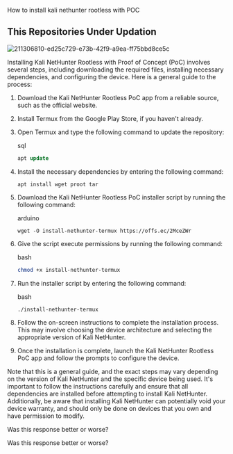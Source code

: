 How to install kali nethunter rootless with POC

<b><h2>This Repositories Under Updation</b></h2>


![211306810-ed25c729-e73b-42f9-a9ea-ff75bbd8ce5c](https://user-images.githubusercontent.com/120317751/235743861-757fda88-513a-4bf6-81db-52492489a002.png)



Installing Kali NetHunter Rootless with Proof of Concept (PoC) involves several steps, including downloading the required files, installing necessary dependencies, and configuring the device. Here is a general guide to the process:

1.  Download the Kali NetHunter Rootless PoC app from a reliable source, such as the official website.
    
2.  Install Termux from the Google Play Store, if you haven't already.
    
3.  Open Termux and type the following command to update the repository:
    
    sql
    
    ```sql
    apt update
    ```
    
4.  Install the necessary dependencies by entering the following command:
    
    `apt install wget proot tar`
    
5.  Download the Kali NetHunter Rootless PoC installer script by running the following command:
    
    arduino
    
    ```arduino
    wget -O install-nethunter-termux https://offs.ec/2MceZWr
    ```
    
6.  Give the script execute permissions by running the following command:
    
    bash
    
    ```bash
    chmod +x install-nethunter-termux
    ```
    
7.  Run the installer script by entering the following command:
    
    bash
    
    ```bash
    ./install-nethunter-termux
    ```
    
8.  Follow the on-screen instructions to complete the installation process. This may involve choosing the device architecture and selecting the appropriate version of Kali NetHunter.
    
9.  Once the installation is complete, launch the Kali NetHunter Rootless PoC app and follow the prompts to configure the device.
    

Note that this is a general guide, and the exact steps may vary depending on the version of Kali NetHunter and the specific device being used. It's important to follow the instructions carefully and ensure that all dependencies are installed before attempting to install Kali NetHunter. Additionally, be aware that installing Kali NetHunter can potentially void your device warranty, and should only be done on devices that you own and have permission to modify.

Was this response better or worse?

Was this response better or worse?



